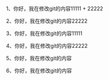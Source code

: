 1、你好，我在修改git的内容11111 + 22222

2、你好，我在修改git的内容22222

3、你好，我在修改git的内容11111

4、你好，我在修改git的内容22222

5、你好，我在修改git的内容

6、你好，我在修改git的内容


